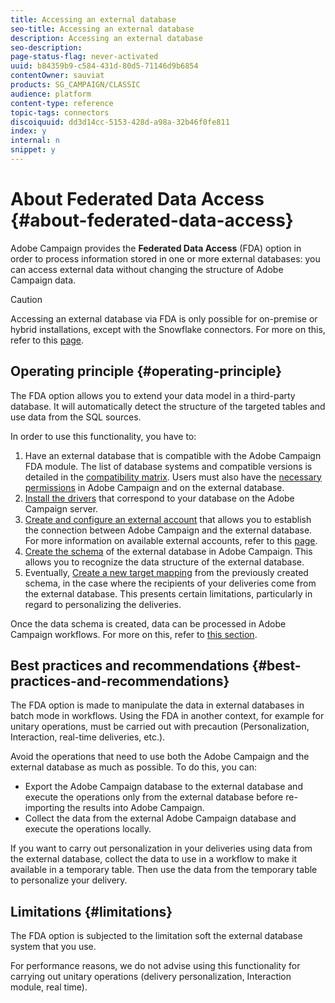 ```yaml
---
title: Accessing an external database
seo-title: Accessing an external database
description: Accessing an external database
seo-description: 
page-status-flag: never-activated
uuid: b84359b9-c584-431d-80d5-71146d9b6854
contentOwner: sauviat
products: SG_CAMPAIGN/CLASSIC
audience: platform
content-type: reference
topic-tags: connectors
discoiquuid: dd3d14cc-5153-428d-a98a-32b46f0fe811
index: y
internal: n
snippet: y
---
```


# About Federated Data Access {#about-federated-data-access}

Adobe Campaign provides the **Federated Data Access** (FDA) option in order to process information stored in one or more external databases: you can access external data without changing the structure of Adobe Campaign data.

>[!CAUTION]
>
>Accessing an external database via FDA is only possible for on-premise or hybrid installations, except with the Snowflake connectors. For more on this, refer to this [page](https://helpx.adobe.com/campaign/kb/acc-on-prem-vs-hosted.html).

## Operating principle {#operating-principle}

The FDA option allows you to extend your data model in a third-party database. It will automatically detect the structure of the targeted tables and use data from the SQL sources.

In order to use this functionality, you have to:

1. Have an external database that is compatible with the Adobe Campaign FDA module. The list of database systems and compatible versions is detailed in the [compatibility matrix](https://helpx.adobe.com/campaign/kb/compatibility-matrix.html). Users must also have the [necessary permissions](../../platform/using/remote-database-access-rights.md) in Adobe Campaign and on the external database.
1. [Install the drivers](../../platform/using/specific-configuration-database.md) that correspond to your database on the Adobe Campaign server.
1. [Create and configure an external account](../../platform/using/connecting-to-database.md) that allows you to establish the connection between Adobe Campaign and the external database. For more information on available external accounts, refer to this [page](../../platform/using/external-accounts.md).
1. [Create the schema](../../platform/using/creating-data-schema.md) of the external database in Adobe Campaign. This allows you to recognize the data structure of the external database.
1. Eventually, [Create a new target mapping](../../platform/using/defining-data-mapping.md) from the previously created schema, in the case where the recipients of your deliveries come from the external database. This presents certain limitations, particularly in regard to personalizing the deliveries.

Once the data schema is created, data can be processed in Adobe Campaign workflows. For more on this, refer to [this section](../../workflow/using/accessing-an-external-database--fda-.md).

## Best practices and recommendations {#best-practices-and-recommendations}

The FDA option is made to manipulate the data in external databases in batch mode in workflows. Using the FDA in another context, for example for unitary operations, must be carried out with precaution (Personalization, Interaction, real-time deliveries, etc.).

Avoid the operations that need to use both the Adobe Campaign and the external database as much as possible. To do this, you can:

* Export the Adobe Campaign database to the external database and execute the operations only from the external database before re-importing the results into Adobe Campaign.
* Collect the data from the external Adobe Campaign database and execute the operations locally.

If you want to carry out personalization in your deliveries using data from the external database, collect the data to use in a workflow to make it available in a temporary table. Then use the data from the temporary table to personalize your delivery.

## Limitations {#limitations}

The FDA option is subjected to the limitation soft the external database system that you use.

For performance reasons, we do not advise using this functionality for carrying out unitary operations (delivery personalization, Interaction module, real time).
